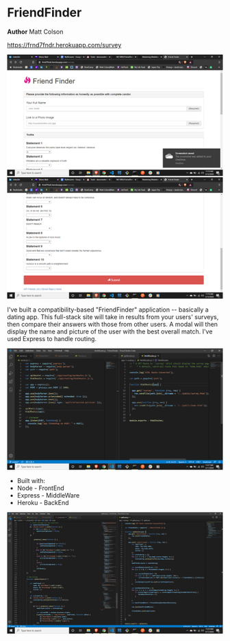# FriendFinder
**Author** Matt Colson

https://frnd7fndr.herokuapp.com/survey

![Beginning of survey](FriendFinderSurvey2.png)
![End of survey](FriendFinderSurvey1.png)

I've built a compatibility-based "FriendFinder" application -- basically a dating app. This full-stack site will take in results from your users' surveys, then compare their answers with those from other users. A modal will then display the name and picture of the user with the best overall match. I've used Express to handle routing.
    
![GET and USE routes](FriendFinder1.png)

* Built with:    
* Node - FrontEnd
* Express - MiddleWare
* Heroku - BackEnd

![Score Comparison and API routes](FriendFinder2.png)